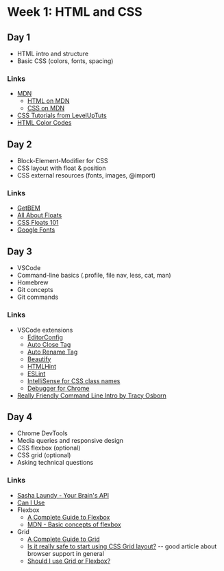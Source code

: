 # Week 1: HTML and CSS

## Day 1

* HTML intro and structure
* Basic CSS (colors, fonts, spacing)

### Links

* [MDN](https://developer.mozilla.org/en-US/)
  * [HTML on MDN](https://developer.mozilla.org/en-US/docs/Web/HTML)
  * [CSS on MDN](https://developer.mozilla.org/en-US/docs/Web/CSS)
* [CSS Tutorials from LevelUpTuts](https://www.youtube.com/playlist?list=PLLnpHn493BHH6DkHPhduhco5XavNA9JaD)
* [HTML Color Codes](https://htmlcolorcodes.com/)

## Day 2

* Block-Element-Modifier for CSS
* CSS layout with float & position
* CSS external resources (fonts, images, @import)

### Links

* [GetBEM](http://getbem.com/)
* [All About Floats](https://css-tricks.com/all-about-floats/)
* [CSS Floats 101](https://alistapart.com/article/css-floats-101)
* [Google Fonts](https://fonts.google.com/)

## Day 3

* VSCode
* Command-line basics (.profile, file nav, less, cat, man)
* Homebrew
* Git concepts
* Git commands

### Links
* VSCode extensions
  * [EditorConfig](https://marketplace.visualstudio.com/items?itemName=EditorConfig.EditorConfig)
  * [Auto Close Tag](https://marketplace.visualstudio.com/items?itemName=formulahendry.auto-close-tag)
  * [Auto Rename Tag](https://marketplace.visualstudio.com/items?itemName=formulahendry.auto-rename-tag)
  * [Beautify](https://marketplace.visualstudio.com/items?itemName=HookyQR.beautify)
  * [HTMLHint](https://marketplace.visualstudio.com/items?itemName=mkaufman.HTMLHint)
  * [ESLint](https://marketplace.visualstudio.com/items?itemName=dbaeumer.vscode-eslint)
  * [IntelliSense for CSS class names](https://marketplace.visualstudio.com/items?itemName=Zignd.html-css-class-completion)
  * [Debugger for Chrome](https://marketplace.visualstudio.com/items?itemName=msjsdiag.debugger-for-chrome)
* [Really Friendly Command Line Intro by Tracy Osborn](https://hellowebbooks.com/learn-command-line/)

## Day 4

* Chrome DevTools
* Media queries and responsive design
* CSS flexbox (optional)
* CSS grid (optional)
* Asking technical questions

### Links

* [Sasha Laundy - Your Brain's API](https://www.youtube.com/watch?v=hY14Er6JX2s)
* [Can I Use](http://caniuse.com/)
* Flexbox
  * [A Complete Guide to Flexbox](https://css-tricks.com/snippets/css/a-guide-to-flexbox/)
  * [MDN - Basic concepts of flexbox](https://developer.mozilla.org/en-US/docs/Web/CSS/CSS_Flexible_Box_Layout/Basic_Concepts_of_Flexbox)
* Grid
  * [A Complete Guide to Grid](https://css-tricks.com/snippets/css/complete-guide-grid/)
  * [Is it really safe to start using CSS Grid layout?](https://rachelandrew.co.uk/archives/2017/07/04/is-it-really-safe-to-start-using-css-grid-layout/) -- good article about browser support in general
  * [Should I use Grid or Flexbox?](https://rachelandrew.co.uk/archives/2016/03/30/should-i-use-grid-or-flexbox/)
